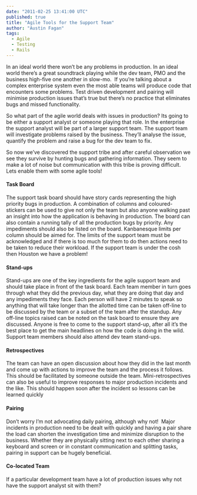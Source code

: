 ```yaml
---
date: "2011-02-25 13:41:00 UTC"
published: true
title: "Agile Tools for the Support Team"
author: "Austin Fagan"
tags:
  - Agile
  - Testing
  - Rails
---
```


<p>In an ideal world there won&rsquo;t be any problems in production. In an ideal world there&rsquo;s a great soundtrack playing while the dev team, PMO and the business high-five one another in slow-mo.&nbsp; If you&rsquo;re talking about a complex enterprise system even the most able teams will produce code that encounters some problems. Test driven development and pairing will minimise production issues that&rsquo;s true but there&rsquo;s no practice that eliminates bugs and missed functionality.</p>
<p>So what part of the agile world deals with issues in production? Its going to be either a support analyst or someone playing that role. In the enterprise the support analyst will be part of a larger support team. The support team will investigate problems raised by the business. They&rsquo;ll analyse the issue, quantify the problem and raise a bug for the dev team to fix.</p>
<p>So now we&rsquo;ve discovered the support tribe and after careful observation we see they survive by hunting bugs and gathering information. They seem to make a lot of noise but communication with this tribe is proving difficult. Lets enable them with some agile tools!</p>
<h4>Task Board</h4>
<p>The support task board should have story cards representing the high priority bugs in production. A combination of columns and coloured-stickers can be used to give not only the team but also anyone walking past an insight into how the application is behaving in production. The board can also contain a running tally of all the production bugs by priority. Any impediments should also be listed on the board. Kanbanesque limits per column should be aimed for. The limits of the support team must be acknowledged and if there is too much for them to do then actions need to be taken to reduce their workload. If the support team is under the cosh then Houston we have a problem!</p>
<h4>Stand-ups</h4>
<p>Stand-ups are one of the key ingredients for the agile support team and should take place in front of the task board. Each team member in turn goes through what they did the previous day, what they are doing that day and any impediments they face. Each person will have 2 minutes to speak so anything that will take longer than the allotted time can be taken off-line to be discussed by the team or a subset of the team after the standup. Any off-line topics raised can be noted on the task board to ensure they are discussed. Anyone is free to come to the support stand-up, after all it&rsquo;s the best place to get the main headlines on how the code is doing in the wild. Support team members should also attend dev team stand-ups.</p>
<h4>Retrospectives</h4>
<p>The team can have an open discussion about how they did in the last month and come up with actions to improve the team and the process it follows. This should be facilitated by someone outside the team. Mini-retrospectives can also be useful to improve responses to major production incidents and the like. This should happen soon after the incident so lessons can be learned quickly</p>
<h4>Pairing</h4>
<p>Don&rsquo;t worry I&rsquo;m not advocating daily pairing, although why not!&nbsp; Major incidents in production need to be dealt with quickly and having a pair share the load can shorten the investigation time and minimize disruption to the business. Whether they are physically sitting next to each other sharing a keyboard and screen or in constant communication and splitting tasks, pairing in support can be hugely beneficial.</p>
<h4>Co-located Team</h4>
<p>If a particular development team have a lot of production issues why not have the support analyst sit with them?</p>

